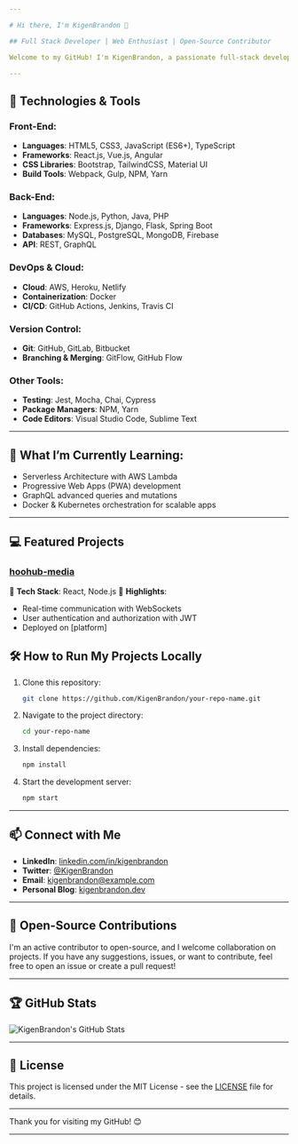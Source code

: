 ```yaml
---

# Hi there, I'm KigenBrandon 👋

## Full Stack Developer | Web Enthusiast | Open-Source Contributor

Welcome to my GitHub! I'm KigenBrandon, a passionate full-stack developer proficient in a wide range of technologies. I specialize in building scalable, responsive web applications with modern tech stacks. Whether it's front-end, back-end, or DevOps, I'm eager to dive into the code and deliver high-quality solutions.

---
```


## 🚀 Technologies & Tools

### Front-End:
- **Languages**: HTML5, CSS3, JavaScript (ES6+), TypeScript
- **Frameworks**: React.js, Vue.js, Angular
- **CSS Libraries**: Bootstrap, TailwindCSS, Material UI
- **Build Tools**: Webpack, Gulp, NPM, Yarn

### Back-End:
- **Languages**: Node.js, Python, Java, PHP
- **Frameworks**: Express.js, Django, Flask, Spring Boot
- **Databases**: MySQL, PostgreSQL, MongoDB, Firebase
- **API**: REST, GraphQL

### DevOps & Cloud:
- **Cloud**: AWS, Heroku, Netlify
- **Containerization**: Docker
- **CI/CD**: GitHub Actions, Jenkins, Travis CI

### Version Control:
- **Git**: GitHub, GitLab, Bitbucket
- **Branching & Merging**: GitFlow, GitHub Flow

### Other Tools:
- **Testing**: Jest, Mocha, Chai, Cypress
- **Package Managers**: NPM, Yarn
- **Code Editors**: Visual Studio Code, Sublime Text

---

## 🌱 What I’m Currently Learning:
- Serverless Architecture with AWS Lambda
- Progressive Web Apps (PWA) development
- GraphQL advanced queries and mutations
- Docker & Kubernetes orchestration for scalable apps

---

## 💻 Featured Projects

### [hoohub-media](https://github.com/kigenbrandon/Hood-Hub-Media)  
🔹 **Tech Stack**: React, Node.js
🔹 **Highlights**:  
  - Real-time communication with WebSockets  
  - User authentication and authorization with JWT  
  - Deployed on [platform]  

## 🛠 How to Run My Projects Locally

1. Clone this repository:
    ```bash
    git clone https://github.com/KigenBrandon/your-repo-name.git
    ```

2. Navigate to the project directory:
    ```bash
    cd your-repo-name
    ```

3. Install dependencies:
    ```bash
    npm install
    ```

4. Start the development server:
    ```bash
    npm start
    ```

---

## 📫 Connect with Me
- **LinkedIn**: [linkedin.com/in/kigenbrandon](https://www.linkedin.com/in/kigenbrandon)
- **Twitter**: [@KigenBrandon](https://twitter.com/KigenBrandon)
- **Email**: kigenbrandon@example.com
- **Personal Blog**: [kigenbrandon.dev](https://kigenbrandon.dev)

---

## 🔧 Open-Source Contributions

I'm an active contributor to open-source, and I welcome collaboration on projects. If you have any suggestions, issues, or want to contribute, feel free to open an issue or create a pull request!

---

## 🏆 GitHub Stats

![KigenBrandon's GitHub Stats](https://github-readme-stats.vercel.app/api?username=KigenBrandon&show_icons=true&hide_title=true&count_private=true&hide=prs)

---

## 📄 License

This project is licensed under the MIT License - see the [LICENSE](LICENSE) file for details.

---

Thank you for visiting my GitHub! 😊

---
